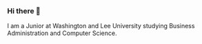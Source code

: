 ### Hi there 👋

I am a Junior at Washington and Lee University studying Business Administration and Computer Science. 
